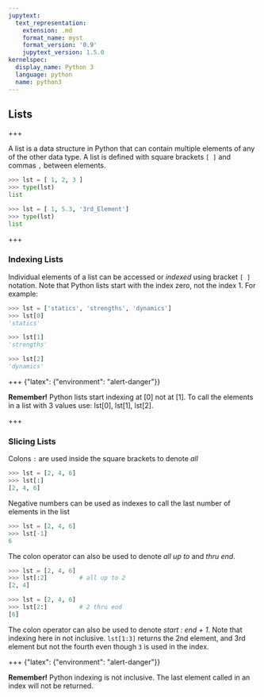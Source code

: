 ```yaml
---
jupytext:
  text_representation:
    extension: .md
    format_name: myst
    format_version: '0.9'
    jupytext_version: 1.5.0
kernelspec:
  display_name: Python 3
  language: python
  name: python3
---
```


## Lists

+++

A list is a data structure in Python that can contain multiple elements of any of the other data type. A list is defined with square brackets ```[ ]``` and commas ``` , ``` between elements.

```python
>>> lst = [ 1, 2, 3 ]
>>> type(lst)
list

>>> lst = [ 1, 5.3, '3rd_Element']
>>> type(lst)
list
```

+++

### Indexing Lists

Individual elements of a list can be accessed or _indexed_ using bracket ```[ ]``` notation. Note that Python lists start with the index zero, not the index 1. For example:

```python
>>> lst = ['statics', 'strengths', 'dynamics']
>>> lst[0]
'statics'

>>> lst[1]
'strengths'

>>> lst[2]
'dynamics'
```

+++ {"latex": {"environment": "alert-danger"}}

<div class="alert alert-danger">
<strong>Remember!</strong> Python lists start indexing at [0] not at [1]. To call the elements in a list with 3 values use: lst[0], lst[1], lst[2].
</div>

+++

### Slicing Lists

Colons ``` : ``` are used inside the square brackets to denote _all_

```python
>>> lst = [2, 4, 6]
>>> lst[:]
[2, 4, 6]
```

Negative numbers can be used as indexes to call the last number of elements in the list

```python
>>> lst = [2, 4, 6]
>>> lst[-1]
6
```

The colon operator can also be used to denote _all up to_ and _thru end_.

```python
>>> lst = [2, 4, 6]
>>> lst[:2]         # all up to 2
[2, 4]
```


```python
>>> lst = [2, 4, 6]
>>> lst[2:]         # 2 thru end
[6]
```

The colon operator can also be used to denote _start : end + 1_. Note that indexing here in not inclusive. ```lst[1:3]``` returns the 2nd element, and 3rd element but not the fourth even though ```3``` is used in the index.

+++ {"latex": {"environment": "alert-danger"}}

<div class="alert alert-danger">
<strong>Remember!</strong> Python indexing is not inclusive. The last element called in an index will not be returned.
</div>

```{code-cell} ipython3

```
